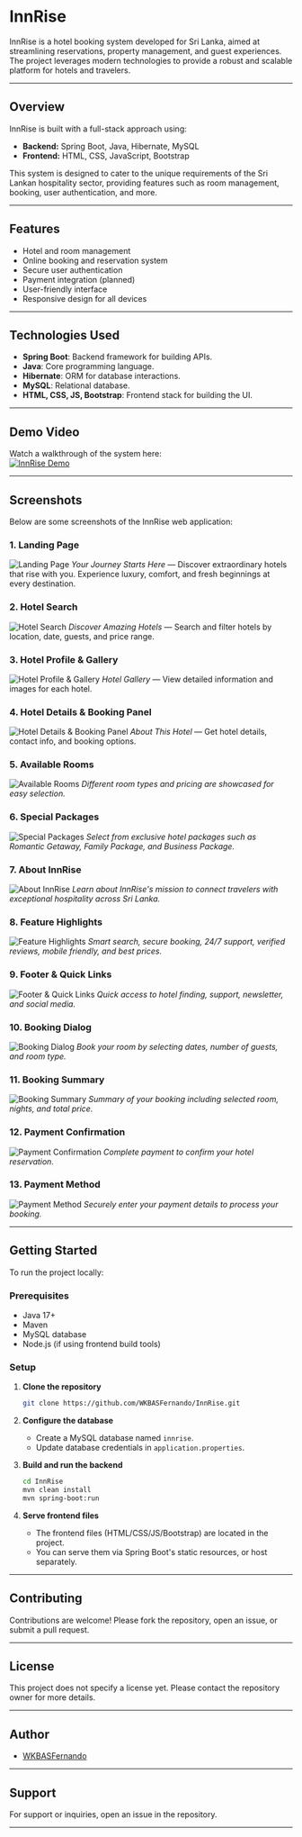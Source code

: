 # InnRise

InnRise is a hotel booking system developed for Sri Lanka, aimed at streamlining reservations, property management, and guest experiences. The project leverages modern technologies to provide a robust and scalable platform for hotels and travelers.

---

## Overview

InnRise is built with a full-stack approach using:
- **Backend:** Spring Boot, Java, Hibernate, MySQL
- **Frontend:** HTML, CSS, JavaScript, Bootstrap

This system is designed to cater to the unique requirements of the Sri Lankan hospitality sector, providing features such as room management, booking, user authentication, and more.

---

## Features

- Hotel and room management
- Online booking and reservation system
- Secure user authentication
- Payment integration (planned)
- User-friendly interface
- Responsive design for all devices

---

## Technologies Used

- **Spring Boot**: Backend framework for building APIs.
- **Java**: Core programming language.
- **Hibernate**: ORM for database interactions.
- **MySQL**: Relational database.
- **HTML, CSS, JS, Bootstrap**: Frontend stack for building the UI.

---

## Demo Video

Watch a walkthrough of the system here:  
[![InnRise Demo](https://img.youtube.com/vi/FNKc6ljMh4M/0.jpg)](https://youtu.be/FNKc6ljMh4M)

---

## Screenshots

Below are some screenshots of the InnRise web application:

### 1. Landing Page
![Landing Page](InnRise-Frontend/img/Screenshot%20(48).png)
*Your Journey Starts Here* — Discover extraordinary hotels that rise with you. Experience luxury, comfort, and fresh beginnings at every destination.

### 2. Hotel Search
![Hotel Search](InnRise-Frontend/img/Screenshot%20(49).png)
*Discover Amazing Hotels* — Search and filter hotels by location, date, guests, and price range.

### 3. Hotel Profile & Gallery
![Hotel Profile & Gallery](InnRise-Frontend/img/Screenshot%20(50).png)
*Hotel Gallery* — View detailed information and images for each hotel.

### 4. Hotel Details & Booking Panel
![Hotel Details & Booking Panel](InnRise-Frontend/img/Screenshot%20(51).png)
*About This Hotel* — Get hotel details, contact info, and booking options.

### 5. Available Rooms
![Available Rooms](InnRise-Frontend/img/Screenshot%20(52).png)
*Different room types and pricing are showcased for easy selection.*

### 6. Special Packages
![Special Packages](InnRise-Frontend/img/Screenshot%20(53).png)
*Select from exclusive hotel packages such as Romantic Getaway, Family Package, and Business Package.*

### 7. About InnRise
![About InnRise](InnRise-Frontend/img/Screenshot%20(54).png)
*Learn about InnRise's mission to connect travelers with exceptional hospitality across Sri Lanka.*

### 8. Feature Highlights
![Feature Highlights](InnRise-Frontend/img/Screenshot%20(55).png)
*Smart search, secure booking, 24/7 support, verified reviews, mobile friendly, and best prices.*

### 9. Footer & Quick Links
![Footer & Quick Links](InnRise-Frontend/img/Screenshot%20(56).png)
*Quick access to hotel finding, support, newsletter, and social media.*

### 10. Booking Dialog
![Booking Dialog](InnRise-Frontend/img/Screenshot%20(57).png)
*Book your room by selecting dates, number of guests, and room type.*

### 11. Booking Summary
![Booking Summary](InnRise-Frontend/img/Screenshot%20(58).png)
*Summary of your booking including selected room, nights, and total price.*

### 12. Payment Confirmation
![Payment Confirmation](InnRise-Frontend/img/Screenshot%20(59).png)
*Complete payment to confirm your hotel reservation.*

### 13. Payment Method
![Payment Method](InnRise-Frontend/img/Screenshot%20(60).png)
*Securely enter your payment details to process your booking.*

---

## Getting Started

To run the project locally:

### Prerequisites

- Java 17+
- Maven
- MySQL database
- Node.js (if using frontend build tools)

### Setup

1. **Clone the repository**
   ```bash
   git clone https://github.com/WKBASFernando/InnRise.git
   ```
2. **Configure the database**
   - Create a MySQL database named `innrise`.
   - Update database credentials in `application.properties`.

3. **Build and run the backend**
   ```bash
   cd InnRise
   mvn clean install
   mvn spring-boot:run
   ```

4. **Serve frontend files**
   - The frontend files (HTML/CSS/JS/Bootstrap) are located in the project.
   - You can serve them via Spring Boot's static resources, or host separately.

---

## Contributing

Contributions are welcome! Please fork the repository, open an issue, or submit a pull request.

---

## License

This project does not specify a license yet. Please contact the repository owner for more details.

---

## Author

- [WKBASFernando](https://github.com/WKBASFernando)

---

## Support

For support or inquiries, open an issue in the repository.

---
